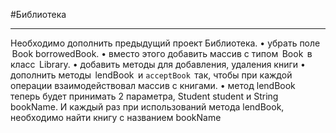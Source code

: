 #Библиотека
___
Необходимо дополнить предыдущий проект Библиотека.
•⁠  ⁠убрать поле ⁠ Book borrowedBook.
•⁠  ⁠вместо этого добавить массив с типом ⁠ Book ⁠ в класс ⁠ Library.
•⁠  ⁠добавить методы для добавления, удаления книги
•⁠  ⁠дополнить методы ⁠ lendBook ⁠ и ⁠`acceptBook` ⁠ так, чтобы при каждой операции взаимодействовал массив с книгами.
•⁠  ⁠метод lendBook теперь будет принимать 2 параметра, Student student и String bookName. И каждый раз при использований метода lendBook, необходимо найти книгу с названием bookName
